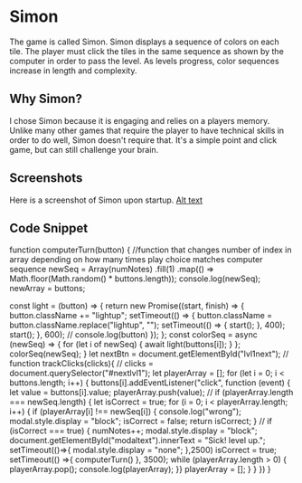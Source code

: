 # Simon
The game is called Simon. Simon displays a sequence of colors on each tile. The player must click the tiles in the same sequence as shown by the computer in order to pass the level. As levels progress, color sequences increase in length and complexity. 
## Why Simon?
I chose Simon because it is engaging and relies on a players memory. Unlike many other games that require the player to have technical skills in order to do well, Simon doesn't require that. It's a simple point and click game, but can still challenge your brain.
## Screenshots
Here is a screenshot of Simon upon startup.
[Alt text](https://imgur.com/JIoxKcE "Simon Startup")
## Code Snippet 
function computerTurn(button) {
  //function that changes number of index in array depending on how many times play choice matches computer sequence
  newSeq = Array(numNotes)
    .fill(1)
    .map(() => Math.floor(Math.random() * buttons.length));
  console.log(newSeq);
  newArray = buttons;

  const light = (button) => {
    return new Promise((start, finish) => {
      button.className += "lightup";
      setTimeout(() => {
        button.className = button.className.replace("lightup", "");
        setTimeout(() => {
          start();
        }, 400);
        start();
      }, 600);
      // console.log(button)
    });
  };
  const colorSeq = async (newSeq) => {
    for (let i of newSeq) {
      await light(buttons[i]);
    }
  };
  colorSeq(newSeq);
}
let nextBtn = document.getElementById("lvl1next");
// function trackClicks(clicks){
//     clicks = document.querySelector("#nextlvl1");
let playerArray = [];
for (let i = 0; i < buttons.length; i++) {
  buttons[i].addEventListener("click", function (event) {
    let value = buttons[i].value;
    playerArray.push(value);
  //
    if (playerArray.length === newSeq.length) {
      let isCorrect = true;
      for (i = 0; i < playerArray.length; i++) {
        if (playerArray[i] !== newSeq[i]) {
          console.log("wrong");
          modal.style.display = "block";
          isCorrect = false;
          return isCorrect;
        }
       //
      if (isCorrect === true) {
        numNotes++;
        modal.style.display = "block";
        document.getElementById("modaltext").innerText = "Sick! level up.";
        setTimeout(()=>{
            modal.style.display = "none";
        },2500)
        isCorrect = true;
        setTimeout(() =>{
        computerTurn()
      }, 3500);
      while (playerArray.length > 0) {
        playerArray.pop();
      console.log(playerArray);
    }}
  playerArray = [];
}
}
  })
}



